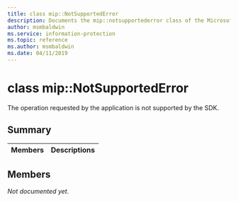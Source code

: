 ```yaml
---
title: class mip::NotSupportedError 
description: Documents the mip::notsupportederror class of the Microsoft Information Protection (MIP) SDK.
author: msmbaldwin
ms.service: information-protection
ms.topic: reference
ms.author: msmbaldwin
ms.date: 04/11/2019
---
```


# class mip::NotSupportedError 
The operation requested by the application is not supported by the SDK.
  
## Summary
 Members                        | Descriptions                                
--------------------------------|---------------------------------------------
  
## Members
_Not documented yet._
